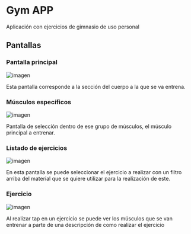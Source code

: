 # Gym APP

Aplicación con ejercicios de gimnasio de uso personal

## Pantallas

### Pantalla principal
![imagen](https://github.com/diegoguizanlopez/EjerciciosGimnasioApp/assets/122787498/e452b083-6865-4ef8-a456-09c0121fcb7d)

Esta pantalla corresponde a la sección del cuerpo a la que se va entrena.

### Músculos específicos
![imagen](https://github.com/diegoguizanlopez/EjerciciosGimnasioApp/assets/122787498/fb06738a-8975-4b11-983b-0af8ef2ff831)

Pantalla de selección dentro de ese grupo de músculos, el músculo principal a entrenar.

### Listado de ejercicios
![imagen](https://github.com/diegoguizanlopez/EjerciciosGimnasioApp/assets/122787498/6b989b56-31a9-43fa-beb9-cb0ed91446fe)

En esta pantalla se puede seleccionar el ejercicio a realizar con un filtro arriba del material que se quiere utilizar para la realización de este.

### Ejercicio
![imagen](https://github.com/diegoguizanlopez/EjerciciosGimnasioApp/assets/122787498/3792845c-18ba-4c90-baab-187bbfec5ce7)

Al realizar tap en un ejercicio se puede ver los músculos que se van entrenar a parte de una descripción de como realizar el ejercicio
